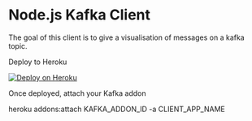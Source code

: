 # Node.js Kafka Client

The goal of this client is to give a visualisation of messages on a kafka topic. 

Deploy to Heroku

[![Deploy on Heroku](https://www.herokucdn.com/deploy/button.png)](https://heroku.com/deploy)

Once deployed, attach your Kafka addon

heroku addons:attach KAFKA_ADDON_ID -a CLIENT_APP_NAME

